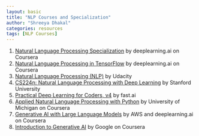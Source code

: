 ```yaml
---
layout: basic
title: "NLP Courses and Specialization"
author: "Shreeya Dhakal"
categories: resources
tags: [NLP Courses]
---
```



1. [Natural Language Processing Specialization](https://www.coursera.org/specializations/natural-language-processing) by deeplearning.ai on Coursera
2. [Natural Language Processing in TensorFlow](https://www.coursera.org/learn/natural-language-processing-tensorflow) by deeplearning.ai on Coursera
3. [Natural Language Processing (NLP)](https://www.udacity.com/course/natural-language-processing-nanodegree--nd892) by Udacity
4. [CS224n: Natural Language Processing with Deep Learning](https://web.stanford.edu/class/cs224n/) by Stanford University
5. [Practical Deep Learning for Coders, v4](https://course.fast.ai/) by fast.ai
6. [Applied Natural Language Processing with Python](https://www.coursera.org/learn/python-nlp) by University of Michigan on Coursera
7. [Generative AI with Large Language Models](https://www.coursera.org/learn/generative-ai-with-llms) by AWS and deeplearning.ai on Coursera
8. [Introduction to Generative AI](https://www.coursera.org/learn/introduction-to-generative-ai) by Google on Coursera

